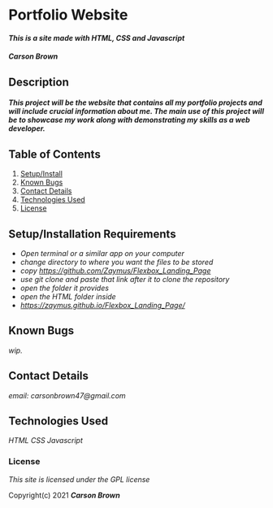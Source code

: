 # Portfolio Website

#### _This is a site made with HTML, CSS and Javascript_

#### _Carson Brown_

## Description

#### _This project will be the website that contains all my portfolio projects and will include crucial information about me. The main use of this project will be to showcase my work along with demonstrating my skills as a web developer._

## Table of Contents

1. [Setup/Install](#setup/install)
2. [Known Bugs](#bugs)
3. [Contact Details](#contact)
4. [Technologies Used](#tech)
5. [License](#license)

## Setup/Installation Requirements <a name="setup/install"></a>

- _Open terminal or a similar app on your computer_
- _change directory to where you want the files to be stored_
- _copy <span>https://github.com/Zaymus/Flexbox_Landing_Page</span>_
- _use git clone and paste that link after it to clone the repository_
- _open the folder it provides_
- _open the HTML folder inside_
- _https://zaymus.github.io/Flexbox_Landing_Page/_

## Known Bugs <a name="bugs"></a>

_wip._

## Contact Details <a name="contact"></a>

_email: carsonbrown47@gmail.com_

## Technologies Used <a name="tech"></a>

_HTML_
_CSS_
_Javascript_

### License <a name="license"></a>

_This site is licensed under the GPL license_

Copyright(c) 2021 **_Carson Brown_**

